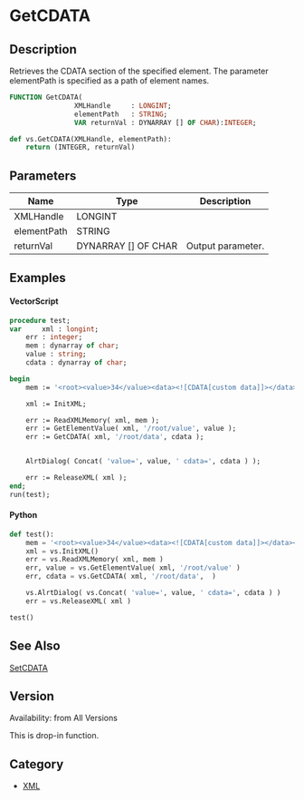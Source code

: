 # GetCDATA

## Description
Retrieves the CDATA section of the specified element. The parameter elementPath is specified as a path of element names.

```pascal
FUNCTION GetCDATA(
				XMLHandle     : LONGINT;
				elementPath   : STRING;
				VAR returnVal : DYNARRAY [] OF CHAR):INTEGER;
```

```python
def vs.GetCDATA(XMLHandle, elementPath):
    return (INTEGER, returnVal)
```

## Parameters
|Name|Type|Description|
|---|---|---|
|XMLHandle|LONGINT|   |
|elementPath|STRING|   |
|returnVal|DYNARRAY [] OF CHAR|Output parameter.|

## Examples
#### VectorScript ####
```pascal
procedure test;
var 	xml : longint;
	err : integer;
	mem : dynarray of char;
	value : string;
	cdata : dynarray of char;

begin
	mem := '<root><value>34</value><data><![CDATA[custom data]]></data></root>';

	xml := InitXML;	

	err := ReadXMLMemory( xml, mem );
	err := GetElementValue( xml, '/root/value', value );
	err := GetCDATA( xml, '/root/data', cdata );


	AlrtDialog( Concat( 'value=', value, ' cdata=', cdata ) );

	err := ReleaseXML( xml );
end;
run(test);
```
#### Python ####
```python
def test():
	mem = '<root><value>34</value><data><![CDATA[custom data]]></data></root>'
	xml = vs.InitXML()
	err = vs.ReadXMLMemory( xml, mem )
	err, value = vs.GetElementValue( xml, '/root/value' )
	err, cdata = vs.GetCDATA( xml, '/root/data',  )

	vs.AlrtDialog( vs.Concat( 'value=', value, ' cdata=', cdata ) )
	err = vs.ReleaseXML( xml )

test()
```

## See Also
[SetCDATA](SetCDATA.md)

## Version
Availability: from All Versions

This is drop-in function.

## Category
* [XML](../Categories/XML.md)

